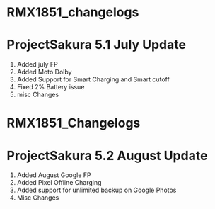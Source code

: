 # RMX1851_changelogs
# ProjectSakura 5.1 July Update 

1. Added july FP 
2. Added Moto Dolby 
3. Added Support for Smart Charging and Smart cutoff 
4. Fixed 2% Battery issue
5. misc Changes









# RMX1851_Changelogs
# ProjectSakura 5.2 August Update

1. Added August Google FP
2. Added Pixel Offline Charging
3. Added support for unlimited backup on Google Photos
4. Misc Changes
